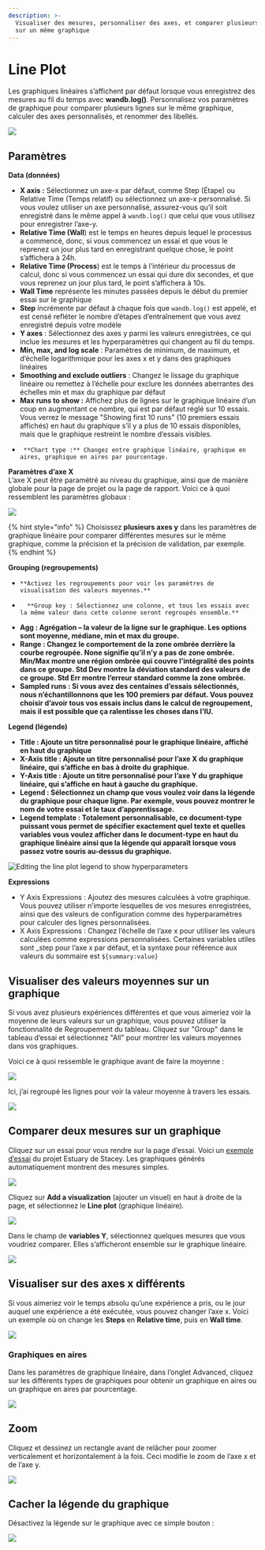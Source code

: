 ```yaml
---
description: >-
  Visualiser des mesures, personnaliser des axes, et comparer plusieurs lignes
  sur un même graphique
---
```


# Line Plot

Les graphiques linéaires s’affichent par défaut lorsque vous enregistrez des mesures au fil du temps avec **wandb.log\(\)**. Personnalisez vos paramètres de graphique pour comparer plusieurs lignes sur le même graphique, calculer des axes personnalisés, et renommer des libellés.

![](../../../../.gitbook/assets/line-plot-example.png)

##  Paramètres

**Data \(données\)**

*  **X axis :** Sélectionnez un axe-x par défaut, comme Step \(Étape\) ou Relative Time \(Temps relatif\) ou sélectionnez un axe-x personnalisé. Si vous voulez utiliser un axe personnalisé, assurez-vous qu’il soit enregistré dans le même appel à `wandb.log()` que celui que vous utilisez pour enregistrer l’axe-y. 
  *  **Relative Time \(Wall**\) est le temps en heures depuis lequel le processus a commencé, donc, si vous commencez un essai et que vous le reprenez un jour plus tard en enregistrant quelque chose, le point s’affichera à 24h.
  * **Relative Time \(Process**\) est le temps à l’intérieur du processus de calcul, donc si vous commencez un essai qui dure dix secondes, et que vous reprenez un jour plus tard, le point s’affichera à 10s.
  * **Wall Time** représente les minutes passées depuis le début du premier essai sur le graphique
  * **Step** incrémente par défaut à chaque fois que `wandb.log()` est appelé, et est censé refléter le nombre d’étapes d’entraînement que vous avez enregistré depuis votre modèle
*  **Y axes** : Sélectionnez des axes y parmi les valeurs enregistrées, ce qui inclue les mesures et les hyperparamètres qui changent au fil du temps.
* **Min, max, and log scale** : Paramètres de minimum, de maximum, et d’échelle logarithmique pour les axes x et y dans des graphiques linéaires
* **Smoothing and exclude outliers** : Changez le lissage du graphique linéaire ou remettez à l’échelle pour exclure les données aberrantes des échelles min et max du graphique par défaut
* **Max runs to show :** Affichez plus de lignes sur le graphique linéaire d’un coup en augmentant ce nombre, qui est par défaut réglé sur 10 essais. Vous verrez le message "Showing first 10 runs" \(10 premiers essais affichés\) en haut du graphique s’il y a plus de 10 essais disponibles, mais que le graphique restreint le nombre d’essais visibles.
*      **Chart type :** Changez entre graphique linéaire, graphique en aires, graphique en aires par pourcentage.

**Paramètres d’axe X**  
L’axe X peut être paramétré au niveau du graphique, ainsi que de manière globale pour la page de projet ou la page de rapport. Voici ce à quoi ressemblent les paramètres globaux :

![](../../../../.gitbook/assets/x-axis-global-settings.png)

{% hint style="info" %}
Choisissez **plusieurs axes y** dans les paramètres de graphique linéaire pour comparer différentes mesures sur le même graphique, comme la précision et la précision de validation, par exemple.
{% endhint %}

 **Grouping \(regroupements\)**

*     **Activez les regroupements pour voir les paramètres de visualisation des valeurs moyennes.**
*       **Group key : Sélectionnez une colonne, et tous les essais avec la même valeur dans cette colonne seront regroupés ensemble.**
* **Agg : Agrégation – la valeur de la ligne sur le graphique. Les options sont moyenne, médiane, min et max du groupe.**
* **Range : Changez le comportement de la zone ombrée derrière la courbe regroupée. None signifie qu’il n’y a pas de zone ombrée. Min/Max montre une région ombrée qui couvre l’intégralité des points dans ce groupe. Std Dev montre la déviation standard des valeurs de ce groupe. Std Err montre l’erreur standard comme la zone ombrée.**
* **Sampled runs : Si vous avez des centaines d’essais sélectionnés, nous n’échantillonnons que les 100 premiers par défaut. Vous pouvez choisir d’avoir tous vos essais inclus dans le calcul de regroupement, mais il est possible que ça ralentisse les choses dans l’IU.**

**Legend \(légende\)**

*   **Title : Ajoute un titre personnalisé pour le graphique linéaire, affiché en haut du graphique**
*  **X-Axis title : Ajoute un titre personnalisé pour l’axe X du graphique linéaire, qui s’affiche en bas à droite du graphique.**
*  **Y-Axis title : Ajoute un titre personnalisé pour l’axe Y du graphique linéaire, qui s’affiche en haut à gauche du graphique.**
*  **Legend : Sélectionnez un champ que vous voulez voir dans la légende du graphique pour chaque ligne. Par exemple, vous pouvez montrer le nom de votre essai et le taux d’apprentissage.**
* **Legend template : Totalement personnalisable, ce document-type puissant vous permet de spécifier exactement quel texte et quelles variables vous voulez afficher dans le document-type en haut du graphique linéaire ainsi que la légende qui apparaît lorsque vous passez votre souris au-dessus du graphique.**

![Editing the line plot legend to show hyperparameters](../../../../.gitbook/assets/screen-shot-2021-01-08-at-11.33.04-am.png)

 **Expressions**

* Y Axis Expressions : Ajoutez des mesures calculées à votre graphique. Vous pouvez utiliser n’importe lesquelles de vos mesures enregistrées, ainsi que des valeurs de configuration comme des hyperparamètres pour calculer des lignes personnalisées.
* X Axis Expressions : Changez l’échelle de l’axe x pour utiliser les valeurs calculées comme expressions personnalisées. Certaines variables utiles sont \_step pour l’axe x par défaut, et la syntaxe pour référence aux valeurs du sommaire est `${summary:value}`

## Visualiser des valeurs moyennes sur un graphique

Si vous avez plusieurs expériences différentes et que vous aimeriez voir la moyenne de leurs valeurs sur un graphique, vous pouvez utiliser la fonctionnalité de Regroupement du tableau. Cliquez sur "Group" dans le tableau d’essai et sélectionnez "All" pour montrer les valeurs moyennes dans vos graphiques.

Voici ce à quoi ressemble le graphique avant de faire la moyenne :

![](../../../../.gitbook/assets/demo-precision-lines.png)

Ici, j’ai regroupé les lignes pour voir la valeur moyenne à travers les essais.

![](../../../../.gitbook/assets/demo-average-precision-lines%20%282%29%20%282%29%20%283%29%20%283%29%20%283%29%20%283%29%20%284%29%20%284%29%20%285%29%20%285%29%20%284%29%20%284%29.png)

## Comparer deux mesures sur un graphique

Cliquez sur un essai pour vous rendre sur la page d’essai. Voici un [exemple d’essai](https://app.wandb.ai/stacey/estuary/runs/9qha4fuu?workspace=user-carey) du projet Estuary de Stacey. Les graphiques générés automatiquement montrent des mesures simples.

![](https://downloads.intercomcdn.com/i/o/146033177/0ea3cdea62bdfca1211ce408/Screen+Shot+2019-09-04+at+9.08.55+AM.png)

 Cliquez sur **Add a visualization** \(ajouter un visuel\) en haut à droite de la page, et sélectionnez le **Line plot** \(graphique linéaire\).

![](https://downloads.intercomcdn.com/i/o/142936481/d0648728180887c52ab46549/image.png)

Dans le champ de **variables Y**, sélectionnez quelques mesures que vous voudriez comparer. Elles s’afficheront ensemble sur le graphique linéaire.

![](https://downloads.intercomcdn.com/i/o/146033909/899fc05e30795a1d7699dc82/Screen+Shot+2019-09-04+at+9.10.52+AM.png)

##  Visualiser sur des axes x différents

Si vous aimeriez voir le temps absolu qu’une expérience a pris, ou le jour auquel une expérience a été exécutée, vous pouvez changer l’axe x. Voici un exemple où on change les **Steps** en **Relative time**, puis en **Wall time**.

![](../../../../.gitbook/assets/howto-use-relative-time-or-wall-time.gif)

### Graphiques en aires

 Dans les paramètres de graphique linéaire, dans l’onglet Advanced, cliquez sur les différents types de graphiques pour obtenir un graphique en aires ou un graphique en aires par pourcentage.

![](../../../../.gitbook/assets/2020-02-27-10.49.10.gif)

## Zoom

Cliquez et dessinez un rectangle avant de relâcher pour zoomer verticalement et horizontalement à la fois. Ceci modifie le zoom de l’axe x et de l’axe y.

![](../../../../.gitbook/assets/2020-02-24-08.46.53.gif)

##  Cacher la légende du graphique

Désactivez la légende sur le graphique avec ce simple bouton :

![](../../../../.gitbook/assets/demo-hide-legend.gif)

